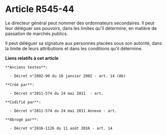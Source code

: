 # Article R545-44

Le directeur général peut nommer des ordonnateurs secondaires. Il peut leur déléguer ses pouvoirs, dans les limites qu'il
détermine, en matière de passation de marchés publics.

Il peut déléguer sa signature aux personnes placées sous son autorité, dans la limite de leurs attributions et dans les
conditions qu'il détermine.

**Liens relatifs à cet article**

	**Anciens textes**:

	  - Décret n°2002-90 du 16 janvier 2002 - art. 14 (Ab)

	**Créé par**:

	  - Décret n°2011-574 du 24 mai 2011  - art.

	**Codifié par**:

	  - Décret n°2011-574 du 24 mai 2011 Annexe - art.

	**Abrogé par**:

	  - Décret n°2016-1126 du 11 août 2016 - art. 14
